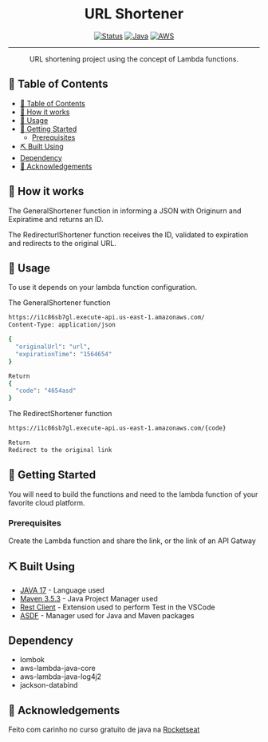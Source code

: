 <h1 align="center">URL Shortener</h1>

<div align="center">

[![Status](https://img.shields.io/badge/status-active-success.svg)]()
[![Java](https://img.shields.io/badge/Java-%23ED8B00.svg??style=for-the-badge&logo=openjdk&logoColor=white)]()
[![AWS](https://img.shields.io/badge/AWS-%2523FF9900.svg)]()

</div>

---

<p align="center"> URL shortening project using the concept of Lambda functions.
    <br>
</p>

## 📝 Table of Contents

- [📝 Table of Contents](#-table-of-contents)
- [💭 How it works ](#-how-it-works-)
- [🎈 Usage ](#-usage-)
- [🏁 Getting Started ](#-getting-started-)
  - [Prerequisites](#prerequisites)
- [⛏️ Built Using ](#️-built-using-)
- [Dependency ](#dependency-)
- [🎉 Acknowledgements ](#-acknowledgements-)

## 💭 How it works <a name = "working"></a>

The GeneralShortener function in informing a JSON with Originurn and Expiratime and returns an ID.

The RedirecturlShortener function receives the ID, validated to expiration and redirects to the original URL.

## 🎈 Usage <a name = "usage"></a>

To use it depends on your lambda function configuration.

The GeneralShortener function
```sh
https://i1c86sb7gl.execute-api.us-east-1.amazonaws.com/
Content-Type: application/json

{
  "originalUrl": "url",
  "expirationTime": "1564654"
}

Return
{
  "code": "4654asd"
}
```

The RedirectShortener function
```sh
https://i1c86sb7gl.execute-api.us-east-1.amazonaws.com/{code}

Return
Redirect to the original link
```

## 🏁 Getting Started <a name = "getting_started"></a>

You will need to build the functions and need to the lambda function of your favorite cloud platform.

### Prerequisites

Create the Lambda function and share the link, or the link of an API Gatway

## ⛏️ Built Using <a name = "built_using"></a>

- [JAVA 17](https://www.java.com/) - Language used
- [Maven 3.5.3](https://maven.apache.org/) - Java Project Manager used
- [Rest Client](https://marketplace.visualstudio.com/items?itemName=humao.rest-client) - Extension used to perform Test in the VSCode
- [ASDF](https://asdf-vm.com/) - Manager used for Java and Maven packages

## Dependency <a name = "dependency"></a>

- lombok
- aws-lambda-java-core
- aws-lambda-java-log4j2
- jackson-databind


## 🎉 Acknowledgements <a name = "acknowledgement"></a>

Feito com carinho no curso gratuito de java na [Rocketseat](https://app.rocketseat.com.br/)
